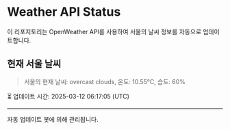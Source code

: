 
# Weather API Status

이 리포지토리는 OpenWeather API를 사용하여 서울의 날씨 정보를 자동으로 업데이트합니다.

## 현재 서울 날씨
> 서울의 현재 날씨: overcast clouds, 온도: 10.55°C, 습도: 60%

⏳ 업데이트 시간: 2025-03-12 06:17:05 (UTC)

---
자동 업데이트 봇에 의해 관리됩니다.
